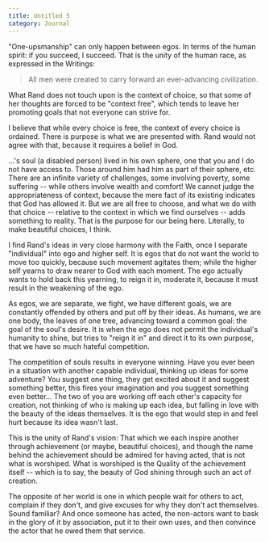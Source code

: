 ```yaml
---
title: Untitled 5
category: Journal
---
```


"One-upsmanship" can only happen between egos.  In terms of the human
spirit: if you succeed, I succeed.  That is the unity of the human race,
as expressed in the Writings:

> All men were created to carry forward an ever-advancing civilization.

What Rand does not touch upon is the context of choice, so that some of
her thoughts are forced to be "context free", which tends to leave her
promoting goals that not everyone can strive for.

I believe that while every choice is free, the context of every choice
is ordained.  There is purpose is what we are presented with.  Rand
would not agree with that, because it requires a belief in God.

...'s soul (a disabled person) lived in his own sphere, one that you and
I do not have access to.  Those around him had him as part of their
sphere, etc.  There are an infinite variety of challenges, some
involving poverty, some suffering -- while others involve wealth and
comfort!  We cannot judge the appropriateness of context, because the
mere fact of its existing indicates that God has allowed it.  But we are
all free to choose, and what we do with that choice -- relative to the
context in which we find ourselves -- adds something to reality.  That
is the purpose for our being here.  Literally, to make beautiful
choices, I think.

I find Rand's ideas in very close harmony with the Faith, once I
separate "individual" into ego and higher self.  It is egos that do not
want the world to move too quickly, because such movement agitates them;
while the higher self yearns to draw nearer to God with each moment.
The ego actually wants to hold back this yearning, to reign it in,
moderate it, because it must result in the weakening of the ego.

As egos, we are separate, we fight, we have different goals, we are
constantly offended by others and put off by their ideas.  As humans, we
are one body, the leaves of one tree, advancing toward a common goal:
the goal of the soul's desire.  It is when the ego does not permit the
individual's humanity to shine, but tries to "reign it in" and direct it
to its own purpose, that we have so much hateful competition.

The competition of souls results in everyone winning.  Have you ever
been in a situation with another capable individual, thinking up ideas
for some adventure?  You suggest one thing, they get excited about it
and suggest something better, this fires your imagination and you
suggest something even better... The two of you are working off each
other's capacity for creation, not thinking of who is making up each
idea, but falling in love with the beauty of the ideas themselves.  It
is the ego that would step in and feel hurt because its idea wasn't
last.

This is the unity of Rand's vision: That which we each inspire another
through achievement (or maybe, beautiful choices), and though the name
behind the achievement should be admired for having acted, that is not
what is worshiped.  What is worshiped is the Quality of the achievement
itself -- which is to say, the beauty of God shining through such an act
of creation.

The opposite of her world is one in which people wait for others to act,
complain if they don't, and give excuses for why they don't act
themselves.  Sound familiar?  And once someone has acted, the non-actors
want to bask in the glory of it by association, put it to their own
uses, and then convince the actor that he owed them that service.



